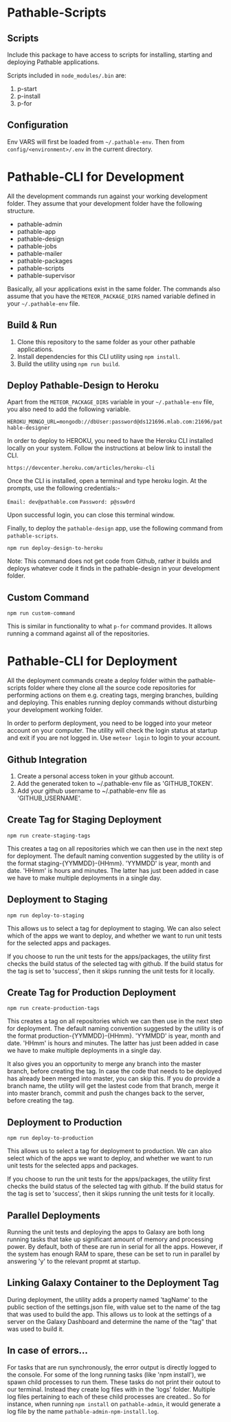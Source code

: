 # Pathable-Scripts

## Scripts

Include this package to have access to scripts for installing, starting and deploying Pathable
applications.

Scripts included in `node_modules/.bin` are:

1. p-start
2. p-install
3. p-for

## Configuration

Env VARS will first be loaded from `~/.pathable-env`. Then from `config/<environment>/.env` in the
current directory.

# Pathable-CLI for Development

All the development commands run against your working development folder. They assume that your
development folder have the following structure.

* pathable-admin
* pathable-app
* pathable-design
* pathable-jobs
* pathable-mailer
* pathable-packages
* pathable-scripts
* pathable-supervisor

Basically, all your applications exist in the same folder. The commands also assume that you have
the `METEOR_PACKAGE_DIRS` named variable defined in your `~/.pathable-env` file.

## Build & Run

1. Clone this repository to the same folder as your other pathable applications.
2. Install dependencies for this CLI utility using `npm install`.
3. Build the utility using `npm run build`.

## Deploy Pathable-Design to Heroku

Apart from the `METEOR_PACKAGE_DIRS` variable in your `~/.pathable-env` file, you also need to add
the following variable.

`HEROKU_MONGO_URL=mongodb://dbUser:password@ds121696.mlab.com:21696/pathable-designer`

In order to deploy to HEROKU, you need to have the Heroku CLI installed locally on your system.
Follow the instructions at below link to install the CLI.

`https://devcenter.heroku.com/articles/heroku-cli`

Once the CLI is installed, open a terminal and type heroku login. At the prompts, use the following
credentials:-

`Email: dev@pathable.com` `Password: p@ssw0rd`

Upon successful login, you can close this terminal window.

Finally, to deploy the `pathable-design` app, use the following command from `pathable-scripts`.

`npm run deploy-design-to-heroku`

Note: This command does not get code from Github, rather it builds and deploys whatever code it
finds in the pathable-design in your development folder.

## Custom Command

`npm run custom-command`

This is similar in functionality to what `p-for` command provides. It allows running a command
against all of the repositories.

# Pathable-CLI for Deployment

All the deployment commands create a deploy folder within the pathable-scripts folder where they
clone all the source code repositories for performing actions on them e.g. creating tags, merging
branches, building and deploying. This enables running deploy commands without disturbing your
development working folder.

In order to perform deployment, you need to be logged into your meteor account on your computer. The
utility will check the login status at startup and exit if you are not logged in. Use `meteor login`
to login to your account.

## Github Integration

1. Create a personal access token in your github account.
2. Add the generated token to ~/.pathable-env file as 'GITHUB_TOKEN'.
3. Add your github username to ~/.pathable-env file as 'GITHUB_USERNAME'.

## Create Tag for Staging Deployment

`npm run create-staging-tags`

This creates a tag on all repositories which we can then use in the next step for deployment. The
default naming convention suggested by the utility is of the format staging-{YYMMDD}-{HHmm}.
'YYMMDD' is year, month and date. 'HHmm' is hours and minutes. The latter has just been added in
case we have to make multiple deployments in a single day.

## Deployment to Staging

`npm run deploy-to-staging`

This allows us to select a tag for deployment to staging. We can also select which of the apps we
want to deploy, and whether we want to run unit tests for the selected apps and packages.

If you choose to run the unit tests for the apps/packages, the utility first checks the build status
of the selected tag with github. If the build status for the tag is set to 'success', then it skips
running the unit tests for it locally.

## Create Tag for Production Deployment

`npm run create-production-tags`

This creates a tag on all repositories which we can then use in the next step for deployment. The
default naming convention suggested by the utility is of the format production-{YYMMDD}-{HHmm}.
'YYMMDD' is year, month and date. 'HHmm' is hours and minutes. The latter has just been added in
case we have to make multiple deployments in a single day.

It also gives you an opportunity to merge any branch into the master branch, before creating the
tag. In case the code that needs to be deployed has already been merged into master, you can skip
this. If you do provide a branch name, the utility will get the lastest code from that branch, merge
it into master branch, commit and push the changes back to the server, before creating the tag.

## Deployment to Production

`npm run deploy-to-production`

This allows us to select a tag for deployment to production. We can also select which of the apps we
want to deploy, and whether we want to run unit tests for the selected apps and packages.

If you choose to run the unit tests for the apps/packages, the utility first checks the build status
of the selected tag with github. If the build status for the tag is set to 'success', then it skips
running the unit tests for it locally.

## Parallel Deployments

Running the unit tests and deploying the apps to Galaxy are both long running tasks that take up
significant amount of memory and processing power. By default, both of these are run in serial for
all the apps. However, if the system has enough RAM to spare, these can be set to run in parallel by
answering 'y' to the relevant propmt at startup.

## Linking Galaxy Container to the Deployment Tag

During deployment, the utility adds a property named 'tagName' to the public section of the
settings.json file, with value set to the name of the tag that was used to build the app. This
allows us to look at the settings of a server on the Galaxy Dashboard and determine the name of the
"tag" that was used to build it.

## In case of errors...

For tasks that are run synchronously, the error output is directly logged to the console. For some
of the long running tasks (like 'npm install'), we spawn child processes to run them. These tasks do
not print their outout to our terminal. Instead they create log files with in the 'logs' folder.
Multiple log files pertaining to each of these child processes are created.. So for instance, when
running `npm install` on `pathable-admin`, it would generate a log file by the name
`pathable-admin-npm-install.log`.

